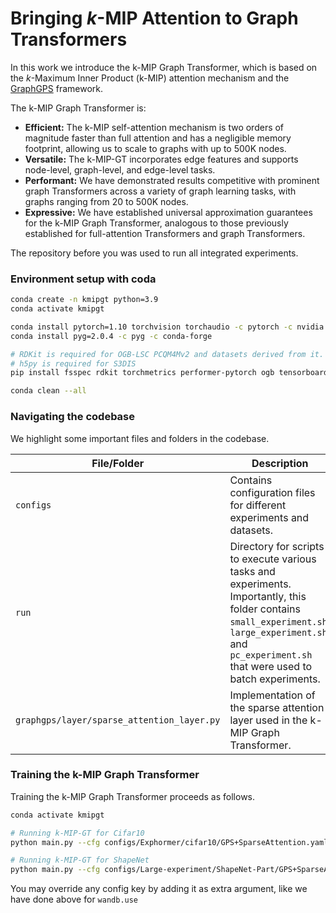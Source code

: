 # Bringing $k$-MIP Attention to Graph Transformers


In this work we introduce the k-MIP Graph Transformer, which is based on the $k$-Maximum Inner Product (k-MIP) attention mechanism and the [GraphGPS](https://github.com/rampasek/GraphGPS) framework.

The k-MIP Graph Transformer is:

- **Efficient:** The k-MIP self-attention mechanism is two orders of magnitude faster than full attention and has a negligible memory footprint, allowing us to scale to graphs with up to 500K nodes.
- **Versatile:** The k-MIP-GT incorporates edge features and supports node-level, graph-level, and edge-level tasks.
- **Performant:** We have demonstrated results competitive with prominent graph Transformers across a variety of graph learning tasks, with graphs ranging from 20 to 500K nodes.
- **Expressive:** We have established universal approximation guarantees for the k-MIP Graph Transformer, analogous to those previously established for full-attention Transformers and graph Transformers.

The repository before you was used to run all integrated experiments.


### Environment setup with coda

```bash
conda create -n kmipgt python=3.9
conda activate kmipgt

conda install pytorch=1.10 torchvision torchaudio -c pytorch -c nvidia
conda install pyg=2.0.4 -c pyg -c conda-forge

# RDKit is required for OGB-LSC PCQM4Mv2 and datasets derived from it.
# h5py is required for S3DIS  
pip install fsspec rdkit torchmetrics performer-pytorch ogb tensorboardX wandb pykeops ipykernel h5py cupy-cuda12x

conda clean --all
```

### Navigating the codebase

We highlight some important files and folders in the codebase.

| File/Folder                          | Description                                                                 |
|----------------------------|-----------------------------------------------------------------------------|
| `configs`                            | Contains configuration files for different experiments and datasets.        |
| `run`                                | Directory for scripts to execute various tasks and experiments. Importantly, this folder contains `small_experiment.sh`, `large_experiment.sh` and `pc_experiment.sh` that were used to batch experiments.             |
| `graphgps/layer/sparse_attention_layer.py` | Implementation of the sparse attention layer used in the k-MIP Graph Transformer. |


### Training the k-MIP Graph Transformer

Training the k-MIP Graph Transformer proceeds as follows.

```bash
conda activate kmipgt

# Running k-MIP-GT for Cifar10
python main.py --cfg configs/Exphormer/cifar10/GPS+SparseAttention.yaml wandb.use False

# Running k-MIP-GT for ShapeNet
python main.py --cfg configs/Large-experiment/ShapeNet-Part/GPS+SparseAttention-8l.yaml wandb.use False
```
You may override any config key by adding it as extra argument, like we have done above for `wandb.use`



<!-- ## Citation

Our work can be cited using the following bibtex:
```bibtex

``` -->
